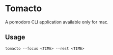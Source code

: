# Tomacto

A pomodoro CLI application available only for mac.

## Usage

```
tomacto --focus <TIME> --rest <TIME>
```